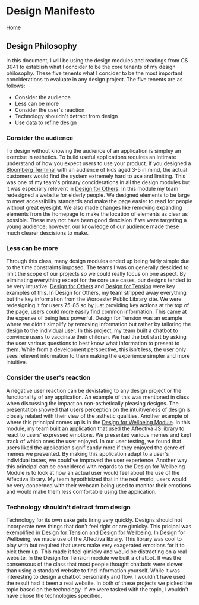 # Design Manifesto

[Home](/)

## Design Philosophy

In this document, I will be using the design modules and readings from CS 3041 to establish what I concider to be the core tenants of my design philosophy. These five tenents what I concider to be the most important conciderations to evaluate in any design project. The five tenents are as follows:
* Consider the audience
* Less can be more
* Consider the user's reaction
* Technology shouldn't detract from design
* Use data to refine design

### Consider the audience

To design without knowing the audience of an application is simpley an exercise in asthetics. To build useful applications requires an intimate understand of how you expect users to use your product. If you designed a [Bloomberg Terminal](https://en.wikipedia.org/wiki/Bloomberg_Terminal) with an audience of kids aged 3-5 in mind, the actual customers would find the system extremely hard to use and limiting.
This was one of my team's primary conciderations in all the design modules but it was especially relevent in [Design for Others](https://medium.com/@jpking_52113/design-for-others-b027c6e6d53e). In this module my team redesigned a website for elderly people. We designed elements to be large to meet accessibility standards and make the page easier to read for people without great eyesight. We also made changes like removing expanding elements from the homepage to make the location of elements as clear as possible. These may not have been good descision if we were targeting a young audience; however, our knowledge of our audience made these much clearer descisions to make.

### Less can be more

Through this class, many design modules ended up being fairly simple due to the time constraints imposed. The teams I was on generally descided to limit the scope of our projects so we could really focus on one aspect. By eliminating everything except for the core use cases, our designs tended to be very intuative. [Design for Others](https://medium.com/@jpking_52113/design-for-others-b027c6e6d53e) and [Design for Tension](https://medium.com/@sambaumgarten/design-for-tension-4b97ecd66969) were key examples of this. In Design for Others, my team stripped away everything but the key information from the Worcester Public Library site. We were redesigning it for users 75-85 so by just providing key actions at the top of the page, users could more easily find common information. This came at the expense of being less powerful. Design for Tension was an example where we didn't simplify by removing information but rather by tailoring the design to the individual user. In this project, my team built a chatbot to convince users to vaccinate their children. We had the bot start by asking the user various questions to best know what information to present to them. While from a development perspective, this isn't less, the user only sees relevent information to them making the experience simpler and more intuitive.

### Consider the user's reaction

A negative user reaction can be devistating to any design project or the functionality of any application. An example of this was mentioned in class when discussing the impact on non-asthetically pleasing designs. The presentation showed that users perception on the intuitiveness of design is closely related with their view of the asthetic qualities. Another example of where this principal comes up is in the [Design for Wellbeing Module](https://medium.com/@sambaumgarten/design-for-wellbeing-f4c02c109f0e). In this module, my team built an application that used the Affectiva JS library to react to users' expressed emotions. We presented various memes and kept track of which ones the user enjoyed. In our user testing, we found that users liked the application significantly more if they enjoyed the genre of memes we presented. By making this application adapt to a user's individual tastes, we could've improved the user experience. Another way this principal can be concidered with regards to the Design for Wellbeing Module is to look at how an actual user would feel about the use of the Affectiva library. My team hypothisized that in the real world, users would be very concerned with their webcam being used to monitor their emotions and would make them less comfortable using the application.

### Technology shouldn't detract from design

Technology for its own sake gets tiring very quickly. Designs should not incorperate new things that don't feel right or are gimicky. This pricipal was exemplified in [Design for Tension](https://medium.com/@sambaumgarten/design-for-tension-4b97ecd66969) and [Design for Wellbeing](https://medium.com/@sambaumgarten/design-for-wellbeing-f4c02c109f0e). In Design for Wellbeing, we made use of the Affectiva library. This library was cool to play with but required that users make very exagerated emotions for it to pick them up. This made it feel gimicky and would be distracting on a real website. In the Design for Tension module we built a chatbot. It was the consensous of the class that most people thought chatbots were slower than using a standard website to find information yourself. While it was interesting to design a chatbot personality and flow, I wouldn't have used the result had it been a real website. In both of these projects we picked the topic based on the technology. If we were tasked with the topic, I wouldn't have chose the technologies specified.


